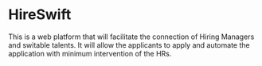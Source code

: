 # HireSwift
This is a web platform that will facilitate the connection of Hiring Managers and switable talents. It will allow the applicants to apply and automate the application with minimum intervention of the HRs.
